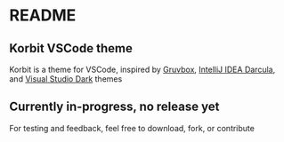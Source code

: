 # README

## Korbit VSCode theme

Korbit is a theme for VSCode, inspired by [Gruvbox](https://marketplace.visualstudio.com/items?itemName=tomphilbin.gruvbox-themes), [IntelliJ IDEA Darcula](https://www.jetbrains.com/idea/), and [Visual Studio Dark](https://visualstudio.microsoft.com/) themes

## Currently in-progress, no release yet

For testing and feedback, feel free to download, fork, or contribute
